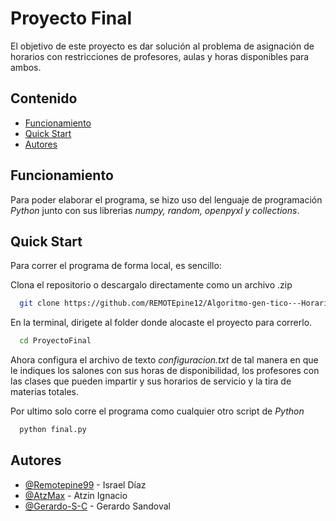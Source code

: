 
# Proyecto Final
El objetivo de este proyecto es dar solución al problema de asignación de horarios con restricciones de profesores, aulas y horas disponibles para ambos.
## Contenido

- [Funcionamiento](#Funcionamiento)
- [Quick Start](#Quick-Start)
- [Autores](#Autores)
## Funcionamiento

Para poder elaborar el programa, se hizo uso del lenguaje de programación *Python* junto con sus librerias *numpy, random, openpyxl y collections*.
## Quick Start
Para correr el programa de forma local, es sencillo:

Clona el repositorio o descargalo directamente como un archivo .zip

```bash
  git clone https://github.com/REMOTEpine12/Algoritmo-gen-tico---Horarios.git
```

En la terminal, dirigete al folder donde alocaste el proyecto para correrlo.

```bash
  cd ProyectoFinal
```

Ahora configura el archivo de texto *configuracion.txt* de tal manera en que le indiques los salones con sus horas de disponibilidad, los profesores con las clases que pueden impartir y sus horarios de servicio y la tira de materias totales.

Por ultimo solo corre el programa como cualquier otro script de *Python*

```bash
  python final.py
```
## Autores

- [@Remotepine99](https://github.com/REMOTEpine12) - Israel Díaz
- [@AtzMax](https://github.com/AtzMax) - Atzin Ignacio
- [@Gerardo-S-C](https://github.com/Gerardo-S-C) - Gerardo Sandoval

